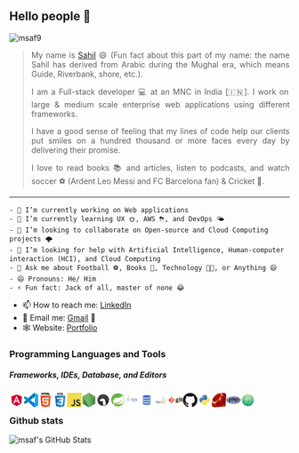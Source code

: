 ## Hello people 👋

<!--
**msaf9/msaf9** is a ✨ _special_ ✨ repository because its `README.md` (this file) appears on your GitHub profile.

Here are some ideas to get you started:
-->

<p align="left"> <img src="https://komarev.com/ghpvc/?username=msaf9&label=Profile%20views&color=0e75b6&style=flat" alt="msaf9" /> </p>

<!--Preface-->
> <p style="text-align:justify">My name is <a href="https://www.linkedin.com/in/sahilafridfarookhi/">Sahil</a> 😄 (Fun fact about this part of my name: the name Sahil has derived from Arabic during the Mughal era, which means Guide, Riverbank, shore, etc.).</p>
> <p style="text-align:justify">I am a Full-stack developer 💻 at an MNC in India [🇮🇳]. I work on large & medium scale enterprise web applications using different frameworks.<p>
> <p style="text-align:justify">I have a good sense of feeling that my lines of code help our clients put smiles on a hundred thousand or more faces every day by delivering their promise.</p>
> <p style="text-align:justify">I love to read books 📚 and articles, listen to podcasts, and watch soccer ⚽ (Ardent Leo Messi and FC Barcelona fan) & Cricket 🏏.</p>

---

<!--Overview-->
~~~
- 🔭 I’m currently working on Web applications
- 🌱 I’m currently learning UX 🌞, AWS ⛈, and DevOps 🌤 
- 👯 I’m looking to collaborate on Open-source and Cloud Computing projects 🌩
- 🤔 I’m looking for help with Artificial Intelligence, Human-computer interaction (HCI), and Cloud Computing
- 💬 Ask me about Football ⚽, Books 📕, Technology 👨‍💻, or Anything 😄
- 😄 Pronouns: He/ Him
- ⚡ Fun fact: Jack of all, master of none 😂
~~~

 - 📫 How to reach me: [LinkedIn](https://www.linkedin.com/in/sahilafridfarookhi/ "Sahil Afrid Farookhi") 
 - 🚀 Email me: [Gmail](mailto:msafarookhi@gmail.com "msafarookhi@gmail.com") 💬
 - 🕸 Website: [Portfolio](https://msaf-portfolio.herokuapp.com/ "Portfolio")

### Programming Languages and Tools
##### Frameworks, IDEs, Database, and Editors
<!-- Front-end -->
<img align="left" alt="Angular" width="26px" src="https://raw.githubusercontent.com/github/explore/80688e429a7d4ef2fca1e82350fe8e3517d3494d/topics/angular/angular.png" />
<img align="left" alt="Visual Studio Code" width="26px" src="https://raw.githubusercontent.com/github/explore/80688e429a7d4ef2fca1e82350fe8e3517d3494d/topics/visual-studio-code/visual-studio-code.png" />
<img align="left" alt="HTML5" width="26px" src="https://raw.githubusercontent.com/github/explore/80688e429a7d4ef2fca1e82350fe8e3517d3494d/topics/html/html.png" />
<img align="left" alt="CSS3" width="26px" src="https://raw.githubusercontent.com/github/explore/80688e429a7d4ef2fca1e82350fe8e3517d3494d/topics/css/css.png" />
<img align="left" alt="JavaScript" width="26px" src="https://raw.githubusercontent.com/github/explore/80688e429a7d4ef2fca1e82350fe8e3517d3494d/topics/javascript/javascript.png" />
<img align="left" alt="Node.js" width="26px" src="https://raw.githubusercontent.com/github/explore/80688e429a7d4ef2fca1e82350fe8e3517d3494d/topics/nodejs/nodejs.png" />
<img align="left" alt="Deno" width="26px" src="https://raw.githubusercontent.com/github/explore/361e2821e2dea67711cde99c9c40ed357061cf27/topics/deno/deno.png" />

<!-- Back-end -->
<img align="left" alt="SpringBoot" width="26px" src="https://raw.githubusercontent.com/github/explore/80688e429a7d4ef2fca1e82350fe8e3517d3494d/topics/spring-boot/spring-boot.png" />
<img align="left" alt="Java" width="26px" src="https://raw.githubusercontent.com/github/explore/80688e429a7d4ef2fca1e82350fe8e3517d3494d/topics/java/java.png" />

<!-- Database -->
<img align="left" alt="SQL" width="26px" src="https://raw.githubusercontent.com/github/explore/80688e429a7d4ef2fca1e82350fe8e3517d3494d/topics/sql/sql.png" />
<img align="left" alt="MySQL" width="26px" src="https://raw.githubusercontent.com/github/explore/80688e429a7d4ef2fca1e82350fe8e3517d3494d/topics/mysql/mysql.png" />

<!-- Source Code Management - Version control -->
<img align="left" alt="Git" width="26px" src="https://raw.githubusercontent.com/github/explore/80688e429a7d4ef2fca1e82350fe8e3517d3494d/topics/git/git.png" />
<img align="left" alt="GitHub" width="26px" src="https://raw.githubusercontent.com/github/explore/78df643247d429f6cc873026c0622819ad797942/topics/github/github.png" />

<!-- Programming languages -->
<img align="left" alt="Python" width="26px" src="https://raw.githubusercontent.com/github/explore/78df643247d429f6cc873026c0622819ad797942/topics/python/python.png" />
<img align="left" alt="Ruby" width="26px" src="https://raw.githubusercontent.com/github/explore/78df643247d429f6cc873026c0622819ad797942/topics/ruby/ruby.png" />
<img align="left" alt="php" width="26px" src="https://raw.githubusercontent.com/github/explore/78df643247d429f6cc873026c0622819ad797942/topics/php/php.png" />

<!-- Text editor -->
<img align="left" alt="Atom" width="26px" src="https://raw.githubusercontent.com/github/explore/78df643247d429f6cc873026c0622819ad797942/topics/atom/atom.png" />

<br />

<!-- Stats -->
### Github stats
<img align="left" alt="msaf's GitHub Stats" src="https://github-readme-stats.vercel.app/api?username=msaf9&show_icons=true&hide_border=false&theme=dark" />

